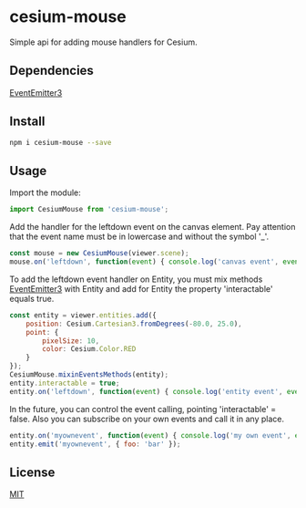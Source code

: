 # cesium-mouse
Simple api for adding mouse handlers for Cesium.

## Dependencies

[EventEmitter3](https://github.com/primus/eventemitter3)

## Install

```bash
npm i cesium-mouse --save
```

## Usage
Import the module:

```js
import CesiumMouse from 'cesium-mouse';
```

Add the handler for the leftdown event on the canvas element.
Pay attention that the event name must be in lowercase and without the symbol '_'.

```js
const mouse = new CesiumMouse(viewer.scene);
mouse.on('leftdown', function(event) { console.log('canvas event', event); });
```

To add the leftdown event handler on Entity, you must mix methods [EventEmitter3](https://github.com/primus/eventemitter3) with Entity and add for Entity the property 'interactable' equals true.

```js
const entity = viewer.entities.add({
    position: Cesium.Cartesian3.fromDegrees(-80.0, 25.0),
    point: {
        pixelSize: 10,
        color: Cesium.Color.RED
    }
});
CesiumMouse.mixinEventsMethods(entity);
entity.interactable = true;
entity.on('leftdown', function(event) { console.log('entity event', event); });
```

In the future, you can control the event calling, pointing 'interactable' = false. Also you can subscribe on your own events and call it in any place.

```js
entity.on('myownevent', function(event) { console.log('my own event', event); });
entity.emit('myownevent', { foo: 'bar' });
```

## License
[MIT](LICENSE)